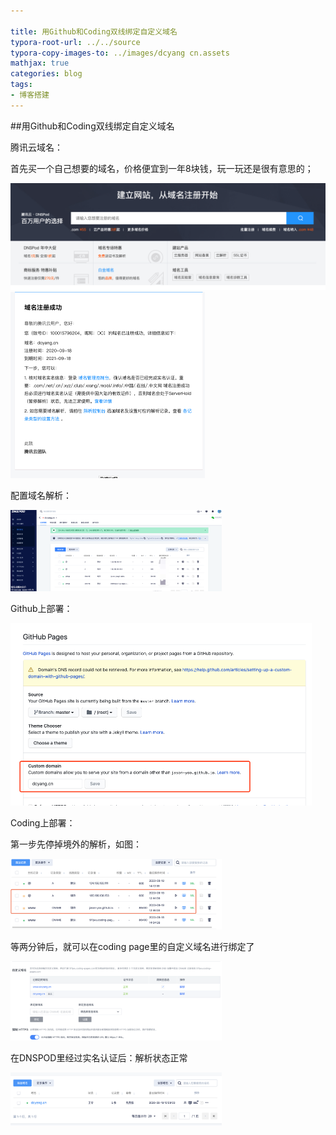 ```yaml
---

title: 用Github和Coding双线绑定自定义域名
typora-root-url: ../../source
typora-copy-images-to: ../images/dcyang cn.assets
mathjax: true
categories: blog
tags:
- 博客搭建
---
```


##用Github和Coding双线绑定自定义域名

腾讯云域名：

首先买一个自己想要的域名，价格便宜到一年8块钱，玩一玩还是很有意思的；

<img src="/images/dcyang%20cn.assets/image-20200918135145781.png" alt="image-20200918135145781" style="zoom: 50%;" />

<img src="/images/dcyang%20cn.assets/image-20200918135332850.png" alt="image-20200918135332850" style="zoom:50%;" />

配置域名解析：

<img src="/images/dcyang%20cn.assets/image-20200918141608365.png" alt="image-20200918141608365" style="zoom: 33%;" />

Github上部署： 

<img src="/images/dcyang%20cn.assets/image-20200918143446113.png" alt="image-20200918143446113" style="zoom:50%;" />

Coding上部署：

第一步先停掉境外的解析，如图：

<img src="/images/dcyang%20cn.assets/image-20200919125106720.png" alt="image-20200919125106720" style="zoom:33%;" />

等两分钟后，就可以在coding page里的自定义域名进行绑定了

<img src="/images/dcyang%20cn.assets/image-20200919125023135.png" alt="image-20200919125023135" style="zoom:33%;" />



在DNSPOD里经过实名认证后：解析状态正常

<img src="/images/dcyang%20cn.assets/image-20200919123141461.png" alt="image-20200919123141461" style="zoom: 33%;" />